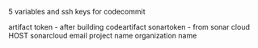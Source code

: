 5 variables and ssh keys for codecommit

artifact token - after building codeartifact
sonartoken - from sonar cloud
HOST sonarcloud email
project name
organization name
